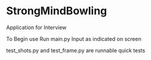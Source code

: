 # StrongMindBowling
Application for Interview


To Begin use
	Run main.py
	Input as indicated on screen

test_shots.py and test_frame.py are runnable quick tests